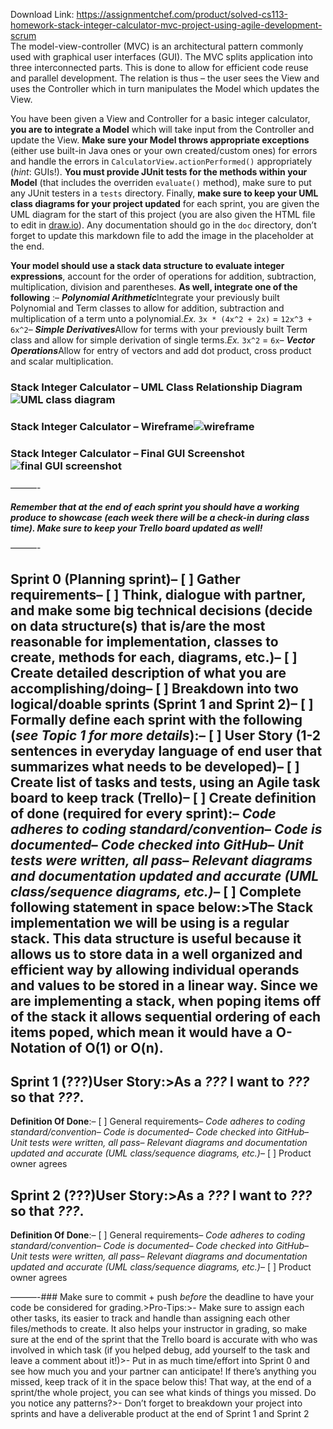 Download Link: https://assignmentchef.com/product/solved-cs113-homework-stack-integer-calculator-mvc-project-using-agile-development-scrum
<br>
The model-view-controller (MVC) is an architectural pattern commonly used with graphical user interfaces (GUI). The MVC splits application into three interconnected parts. This is done to allow for efficient code reuse and parallel development. The relation is thus – the user sees the View and uses the Controller which in turn manipulates the Model which updates the View.

You have been given a View and Controller for a basic integer calculator, **you are to integrate a Model** which will take input from the Controller and update the View.  **Make sure your Model throws appropriate exceptions** (either use built-in Java ones or your own created/custom ones) for errors and handle the errors in `CalculatorView.actionPerformed()` appropriately (*hint*: GUIs!).  **You must provide JUnit tests for the methods within your Model** (that includes the overriden `evaluate()` method), make sure to put any JUnit testers in a `tests` directory.  Finally, **make sure to keep your UML class diagrams for your project updated** for each sprint, you are given the UML diagram for the start of this project (you are also given the HTML file to edit in [draw.io](https://www.draw.io/)). Any documentation should go in the `doc` directory, don’t forget to update this markdown file to add the image in the placeholder at the end.

**Your model should use a stack data structure to evaluate integer expressions**, account for the order of operations for addition, subtraction, multiplication, division and parentheses.  **As well, integrate one of the following** :– ***Polynomial Arithmetic***Integrate your previously built Polynomial and Term classes to allow for addition, subtraction and multiplication of a term unto a polynomial.*Ex.* `3x * (4x^2 + 2x)` = `12x^3 + 6x^2`– ***Simple Derivatives***Allow for terms with your previously built Term class and allow for simple derivation of single terms.*Ex.* `3x^2` = `6x`– ***Vector Operations***Allow for entry of vectors and add dot product, cross product and scalar multiplication.

### Stack Integer Calculator  – UML Class Relationship Diagram![UML class diagram](doc/UML_classDiagram.png)

### Stack Integer Calculator – Wireframe![wireframe](doc/calculatorViewLayout.png)

### Stack Integer Calculator – Final GUI Screenshot![final GUI screenshot](doc/calculatorStartGUI.png)

———-

***Remember that at the end of each sprint you should have a working produce to showcase (each week there will be a check-in during class time).  Make sure to keep your Trello board updated as well!***

———-

## Sprint 0 (Planning sprint)– [ ] Gather requirements– [ ] Think, dialogue with partner, and make some big technical decisions (decide on data structure(s) that is/are the most reasonable for implementation, classes to create, methods for each, diagrams, etc.)– [ ] Create detailed description of what you are accomplishing/doing– [ ] Breakdown into two logical/doable sprints (Sprint 1 and Sprint 2)– [ ] Formally define **each** sprint with the following (*see Topic 1 for more details*):– [ ] User Story (1-2 sentences in everyday language of end user that summarizes what needs to be developed)– [ ] Create list of tasks and tests, using an Agile task board to keep track (Trello)– [ ] Create definition of done (required for every sprint):– *Code adheres to coding standard/convention*– *Code is documented*– *Code checked into GitHub*– *Unit tests were written, all pass*– *Relevant diagrams and documentation updated and accurate (UML class/sequence diagrams, etc.)*– [ ] Complete following statement in space below:&gt;The Stack implementation we will be using is a regular stack. This data structure is useful because it allows us to store data in a well organized and efficient way by allowing individual operands and values to be stored in a linear way. Since we are implementing a stack, when poping items off of the stack it allows sequential ordering of each items poped, which mean it would have a O-Notation of O(1) or O(n).

## Sprint 1 (???)**User Story**:&gt;As a ***???*** I want to ***???*** so that ***???***.

**Definition Of Done**:– [ ] General requirements– *Code adheres to coding standard/convention*– *Code is documented*– *Code checked into GitHub*– *Unit tests were written, all pass*– *Relevant diagrams and documentation updated and accurate (UML class/sequence diagrams, etc.)*– [ ] Product owner agrees

## Sprint 2 (???)**User Story**:&gt;As a ***???*** I want to ***???*** so that ***???***.

**Definition Of Done**:– [ ] General requirements– *Code adheres to coding standard/convention*– *Code is documented*– *Code checked into GitHub*– *Unit tests were written, all pass*– *Relevant diagrams and documentation updated and accurate (UML class/sequence diagrams, etc.)*– [ ] Product owner agrees

———-### Make sure to commit + push *before* the deadline to have your code be considered for grading.&gt;Pro-Tips:&gt;- Make sure to assign each other tasks, its easier to track and handle than assigning each other files/methods to create.  It also helps your instructor in grading, so make sure at the end of the sprint that the Trello board is accurate with who was involved in which task (if you helped debug, add yourself to the task and leave a comment about it!)&gt;- Put in as much time/effort into Sprint 0 and see how much you and your partner can anticipate! If there’s anything you missed, keep track of it in the space below this! That way, at the end of a sprint/the whole project, you can see what kinds of things you missed.  Do you notice any patterns?&gt;- Don’t forget to breakdown your project into sprints and have a deliverable product at the end of Sprint 1 and Sprint 2